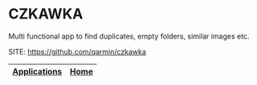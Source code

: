 # CZKAWKA
 
 Multi functional app to find duplicates, empty folders, 
 similar images etc.
 
 SITE: https://github.com/qarmin/czkawka

 | [Applications](https://portable-linux-apps.github.io/apps.html) | [Home](https://portable-linux-apps.github.io)
 | --- | --- |
